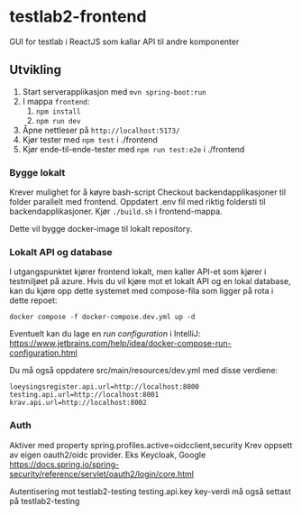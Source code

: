 # testlab2-frontend

GUI for testlab i ReactJS som kallar API til andre komponenter

## Utvikling

1. Start serverapplikasjon med `mvn spring-boot:run`
2. I mappa `frontend`:
    1. `npm install`
    2. `npm run dev`
3. Åpne nettleser på `http://localhost:5173/`
4. Kjør tester med `npm test` i ./frontend
5. Kjør ende-til-ende-tester med `npm run test:e2e` i ./frontend


### Bygge lokalt
Krever mulighet for å køyre bash-script
Checkout backendapplikasjoner til folder parallelt med frontend.
Oppdatert .env fil med riktig foldersti til backendapplikasjoner.
Kjør `./build.sh` i frontend-mappa.

Dette vil bygge docker-image til lokalt repository.

### Lokalt API og database

I utgangspunktet kjører frontend lokalt, men kaller API-et som kjører i testmiljøet på azure. Hvis du vil kjøre mot et
lokalt API og en lokal database, kan du kjøre opp dette systemet med compose-fila som ligger på rota i dette repoet:

`docker compose -f docker-compose.dev.yml up -d`

Eventuelt kan du lage en _run configuration_ i
IntelliJ: https://www.jetbrains.com/help/idea/docker-compose-run-configuration.html

Du må også oppdatere src/main/resources/dev.yml med disse verdiene:

```
loeysingsregister.api.url=http://localhost:8000
testing.api.url=http://localhost:8001
krav.api.url=http://localhost:8002
```

### Auth
Aktiver med property spring.profiles.active=oidcclient,security
Krev oppsett av eigen oauth2/oidc provider. Eks Keycloak, Google
https://docs.spring.io/spring-security/reference/servlet/oauth2/login/core.html

Autentisering mot testlab2-testing
testing.api.key
key-verdi må også settast på testlab2-testing
